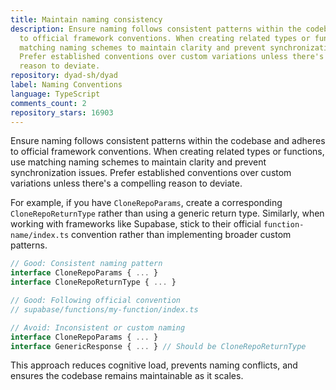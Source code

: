 ```yaml
---
title: Maintain naming consistency
description: Ensure naming follows consistent patterns within the codebase and adheres
  to official framework conventions. When creating related types or functions, use
  matching naming schemes to maintain clarity and prevent synchronization issues.
  Prefer established conventions over custom variations unless there's a compelling
  reason to deviate.
repository: dyad-sh/dyad
label: Naming Conventions
language: TypeScript
comments_count: 2
repository_stars: 16903
---
```


Ensure naming follows consistent patterns within the codebase and adheres to official framework conventions. When creating related types or functions, use matching naming schemes to maintain clarity and prevent synchronization issues. Prefer established conventions over custom variations unless there's a compelling reason to deviate.

For example, if you have `CloneRepoParams`, create a corresponding `CloneRepoReturnType` rather than using a generic return type. Similarly, when working with frameworks like Supabase, stick to their official `function-name/index.ts` convention rather than implementing broader custom patterns.

```typescript
// Good: Consistent naming pattern
interface CloneRepoParams { ... }
interface CloneRepoReturnType { ... }

// Good: Following official convention
// supabase/functions/my-function/index.ts

// Avoid: Inconsistent or custom naming
interface CloneRepoParams { ... }
interface GenericResponse { ... } // Should be CloneRepoReturnType
```

This approach reduces cognitive load, prevents naming conflicts, and ensures the codebase remains maintainable as it scales.
